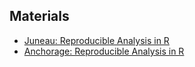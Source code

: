 ## Materials

- [Juneau: Reproducible Analysis in R](/materials/anchorage-03-2018)
- [Anchorage: Reproducible Analysis in R](/materials/juneau-11-2017)
